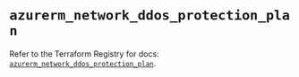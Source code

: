 # `azurerm_network_ddos_protection_plan`

Refer to the Terraform Registry for docs: [`azurerm_network_ddos_protection_plan`](https://registry.terraform.io/providers/hashicorp/azurerm/3.90.0/docs/resources/network_ddos_protection_plan).
